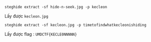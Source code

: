 `steghide extract -sf hide-n-seek.jpg -p kecleon`

Lấy được `kecleon.jpg`

`steghide extract -sf kecleon.jpg -p timetofindwhatkecleonishiding`

Lấy được flag : `UMDCTF{KECLE0NNNNN}`
